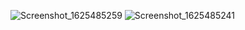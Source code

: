 ![Screenshot_1625485259](https://user-images.githubusercontent.com/58375588/124466354-427da080-dd9f-11eb-8d87-53d982b8017d.png)
![Screenshot_1625485241](https://user-images.githubusercontent.com/58375588/124466373-49a4ae80-dd9f-11eb-86ec-b24a57ac1a44.png)
